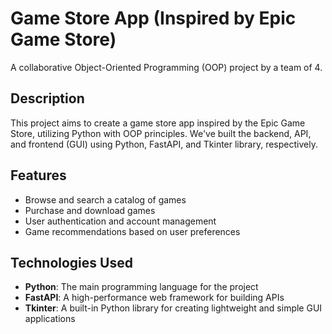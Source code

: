# Game Store App (Inspired by Epic Game Store)
A collaborative Object-Oriented Programming (OOP) project by a team of 4.

## Description

This project aims to create a game store app inspired by the Epic Game Store, utilizing Python with OOP principles. We've built the backend, API, and frontend (GUI) using Python, FastAPI, and Tkinter library, respectively.

## Features

- Browse and search a catalog of games
- Purchase and download games
- User authentication and account management
- Game recommendations based on user preferences

## Technologies Used

- **Python**: The main programming language for the project
- **FastAPI**: A high-performance web framework for building APIs
- **Tkinter**: A built-in Python library for creating lightweight and simple GUI applications
